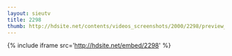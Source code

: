 ```yaml
---
layout: sieutv
title: 2298
thumb: http://hdsite.net/contents/videos_screenshots/2000/2298/preview_360p.mp4.jpg
---
```

{% include iframe src='http://hdsite.net/embed/2298' %}
 
